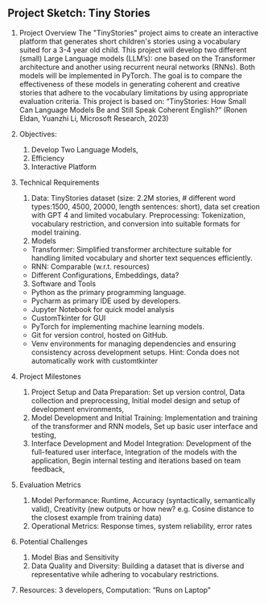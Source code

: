 ## Project Sketch: Tiny Stories
1. Project Overview
  The "TinyStories" project aims to create an interactive platform that generates short children's stories using a vocabulary suited for a 3-4 year old child. This project will develop two different (small) Large Language models (LLM’s): one based on the Transformer architecture and another using recurrent neural networks (RNNs). 
  Both models will be implemented in PyTorch. The goal is to compare the effectiveness of these models in generating coherent and creative stories that adhere to the vocabulary limitations by using appropriate evaluation criteria.
  This project is based on: “TinyStories: How Small Can Language Models Be and Still Speak Coherent English?” (Ronen Eldan, Yuanzhi Li, Microsoft Research, 2023)

2. Objectives:
    1. Develop Two Language Models,
    2. Efficiency
    3. Interactive Platform
   
3. Technical Requirements
    1. Data: TinyStories dataset (size: 2.2M stories, # different word types:1500, 4500, 20000, length sentences: short), data set creation with GPT 4 and limited vocabulary.
       Preprocessing: Tokenization, vocabulary restriction, and conversion into suitable formats for model training.
    2. Models
      - Transformer: Simplified transformer architecture suitable for handling limited vocabulary and shorter text sequences efficiently.
      - RNN: Comparable (w.r.t. resources)
      - Different Configurations, Embeddings, data?
    3.  Software and Tools
      - Python as the primary programming language.
      - Pycharm as primary IDE used by developers.
      - Jupyter Notebook for quick model analysis
      - CustomTkinter for GUI
      - PyTorch for implementing machine learning models.
      - Git for version control, hosted on GitHub.
      - Venv environments for managing dependencies and ensuring consistency across development setups. Hint: Conda does not automatically work with customtkinter
4. Project Milestones
    1.	Project Setup and Data Preparation:
        Set up version control,
        Data collection and preprocessing,
        Initial model design and setup of development environments,
    2.	Model Development and Initial Training:
        Implementation and training of the transformer and RNN models,
        Set up basic user interface and testing,
    3.	Interface Development and Model Integration:
        Development of the full-featured user interface,
        Integration of the models with the application,
        Begin internal testing and iterations based on team feedback,

5. Evaluation Metrics
    1.	Model Performance: Runtime, Accuracy (syntactically, semantically valid), Creativity (new outputs or how new? e.g. Cosine distance to the closest example from training data)
    2.  Operational Metrics: Response times, system reliability, error rates

6. Potential Challenges
    1.	Model Bias and Sensitivity
    2.  Data Quality and Diversity: Building a dataset that is diverse and representative while adhering to vocabulary restrictions.

7. Resources: 3 developers, 
    Computation: “Runs on Laptop”
